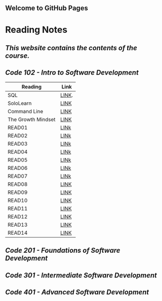 ## Welcome to GitHub Pages

# **Reading Notes**
## *This website contains the contents of the course.*
## *Code 102 - Intro to Software Development*


 | Reading  | Link |
| ------------- | ------------- |
| SQL  | [LINK](https://github.com/hind-hb/reading-notes/blob/main/sql.md).|
|SoloLearn  | [LINK](https://github.com/hind-hb/reading-notes/blob/main/SoloLearn.md)  |
| Command Line  |[LINK](https://github.com/hind-hb/reading-notes/blob/main/Command%20file.md)  |
| The Growth Mindset |[LINK](https://github.com/hind-hb/reading-notes/blob/main/The%20Growth%20Mindset.md)  |
| READ01  |[LINk](https://github.com/hind-hb/reading-notes/blob/main/Read01.md)  |
| READ02  |[LINk](https://github.com/hind-hb/reading-notes/blob/main/Read02.md)  |
| READ03  |[LINk](https://github.com/hind-hb/reading-notes/blob/main/Read03.md)  |
| READ04  |[LINk](https://github.com/hind-hb/reading-notes/blob/main/Read04.md)  |
| READ05  |[LINk](https://github.com/hind-hb/reading-notes/blob/main/Read05.md)  |
| READ06  |[LINk](https://github.com/hind-hb/reading-notes/blob/main/Read06.md)  |
| READ07  |[LINk](https://github.com/hind-hb/reading-notes/blob/main/Read07.md)  |
| READ08  |[LINK](https://github.com/hind-hb/reading-notes/blob/main/Read08.md)  |
| READ09  |[LINK](https://github.com/hind-hb/reading-notes/blob/main/Read09.md)  |
| READ10  |[LINK](https://github.com/hind-hb/reading-notes/blob/main/Read10.md)  |
| READ11  |[LINK](https://github.com/hind-hb/reading-notes/blob/main/Read11.md)  |
| READ12  |[LINK](https://github.com/hind-hb/reading-notes/blob/main/Read12.md)  |
| READ13  |[LINK](https://github.com/hind-hb/reading-notes/blob/main/Read13.md)  |
| READ14  |[LINK](https://github.com/hind-hb/reading-notes/blob/main/Read14.md)  |
## *Code 201 - Foundations of Software Development*

## *Code 301 - Intermediate Software Development*

## *Code 401 - Advanced Software Development*
